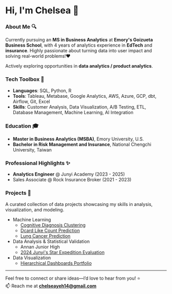 # Hi, I'm Chelsea 👋 
### About Me 🔍
Currently pursuing an **MS in Business Analytics** at **Emory's Goizueta Business School**, with 4 years of analytics experience in **EdTech** and **insurance**. Highly passionate about turning data into user impact and solving real-world problems!❤️

Actively exploring opportunities in **data analytics / product analytics**.

### Tech Toolbox 🧰
* **Languages**: SQL, Python, R
* **Tools**: Tableau, Metabase, Google Analytics, AWS, Azure, GCP, dbt, Airflow, Git, Excel
* **Skills**: Customer Analysis, Data Visualization, A/B Testing, ETL, Database Management, Machine Learning, AI Integration

### Education 🎓
* **Master in Business Analytics (MSBA)**, Emory University, U.S.
* **Bachelor in Risk Management and Insurance**, National Chengchi University, Taiwan

### Professional Highlights ✨
* **Analytics Engineer** @ Junyi Academy (2023 - 2025)
* Sales Associate @ Rock Insurance Broker (2021 - 2023)

### Projects 📂

A curated collection of data projects showcasing my skills in analysis, visualization, and modeling.

- Machine Learning
  - [Cognitive Diagnosis Clustering](https://github.com/chelseayeh14/cognitive-diagnosis-clustering)
  - [Dcard Like Count Prediction](https://github.com/chelseayeh14/Dcard-like-count-prediction)
  - [Lung Cancer Prediction](https://github.com/chelseayeh14/lung-cancer-prediction)
- Data Analysis & Statistical Validation
  - Annan Junior High
  - [2024 Junyi's Star Expedition Evaluation](https://github.com/chelseayeh14/junyi-star-expedition-evaluation-2024#)
- Data Visualization
  - [Hierarchical Dashboards Portfolio](https://github.com/chelseayeh14/hierarchical-dashboard-portfolio)
---
 
Feel free to connect or share ideas—I’d love to hear from you! ⭐\
📫 Reach me at **chelseayeh14@gmail.com**


